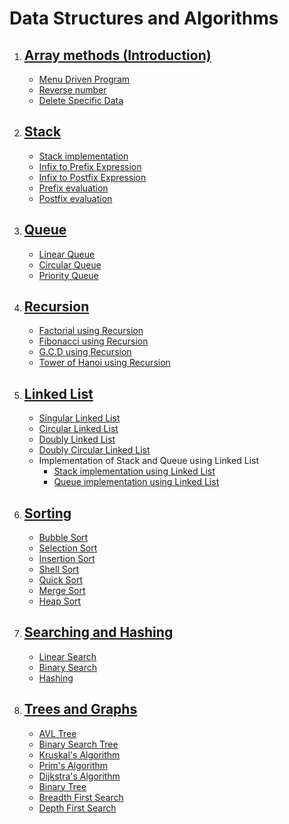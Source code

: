 # Data Structures and Algorithms

1. ## [Array methods (Introduction)](1_Array_methods/)

   - [Menu Driven Program](1_Array_methods/menuDrive.cpp)
   - [Reverse number](1_Array_methods/reverse.cpp)
   - [Delete Specific Data](1_Array_methods/deleteSpecificData.cpp)

2. ## [Stack](2_Stack/)

   - [Stack implementation](2_Stack/stack.cpp)
   - [Infix to Prefix Expression](2_Stack/infix_to_prefix_expression.cpp)
   - [Infix to Postfix Expression](2_Stack/infix_to_postfix_expression.cpp)
   - [Prefix evaluation](2_Stack/prefix_evaluation.cpp)
   - [Postfix evaluation](2_Stack/postfix_evaluation.cpp)

3. ## [Queue](3_Queue/)

   - [Linear Queue](3_Queue/linearQueue.cpp)
   - [Circular Queue](3_Queue/circularQueue.cpp)
   - [Priority Queue](3_Queue/priorityQueue.cpp)

4. ## [Recursion](4_Recursion/)

   - [Factorial using Recursion](4_Recursion/factorial.cpp)
   - [Fibonacci using Recursion](4_Recursion/fibonacci.cpp)
   - [G.C.D using Recursion](4_Recursion/gcd.cpp)
   - [Tower of Hanoi using Recursion](4_Recursion/towerOfHanoi.cpp)

5. ## [Linked List](5_Linked_list/)

   - [Singular Linked List](5_Linked_list/singlyLinkedList.cpp)
   - [Circular Linked List](5_Linked_list/circularLinkedList.cpp)
   - [Doubly Linked List](5_Linked_list/doublyLinkedList.cpp)
   - [Doubly Circular Linked List](5_Linked_list/doublyCircularLinkedList.cpp)
   - Implementation of Stack and Queue using Linked List
     - [Stack implementation using Linked List](5_Linked_list/stackUsingLinkedList.cpp)
     - [Queue implementation using Linked List](5_Linked_list/queueUsingLinkedList.cpp)

6. ## [Sorting](6_Sorting/)

   - [Bubble Sort](6_Sorting/bubble_sort.cpp)
   - [Selection Sort](6_Sorting/selection_sort.cpp)
   - [Insertion Sort](6_Sorting/insertion_sort.cpp)
   - [Shell Sort](6_Sorting/shell_sort.cpp)
   - [Quick Sort](6_Sorting/quick_sort.cpp)
   - [Merge Sort](6_Sorting/merge_sort.cpp)
   - [Heap Sort](6_Sorting/heap_sort.cpp)

7. ## [Searching and Hashing](7_Searching_and_Hashing/)

   - [Linear Search](7_Searching_and_Hashing/linear_search.cpp)
   - [Binary Search](7_Searching_and_Hashing/binary_search.cpp)
   - [Hashing](7_Searching_and_Hashing/hashing.cpp)

8. ## [Trees and Graphs](8_Trees_and_Graphs/)

   - [AVL Tree](8_Trees_and_Graphs/AVL_tree.cpp)
   - [Binary Search Tree](8_Trees_and_Graphs/binary_search_tree.cpp)
   - [Kruskal's Algorithm](8_Trees_and_Graphs/Kruskal_algorithm.cpp)
   - [Prim's Algorithm](8_Trees_and_Graphs/Prim_algorithm.cpp)
   - [Dijkstra's Algorithm](8_Trees_and_Graphs/Dijkstra_algorithm.cpp)
   - [Binary Tree](8_Trees_and_Graphs/binary_tree.cpp)
   - [Breadth First Search](8_Trees_and_Graphs/breadthFirstSearch.cpp)
   - [Depth First Search](8_Trees_and_Graphs/depthFirstSearch.cpp)
